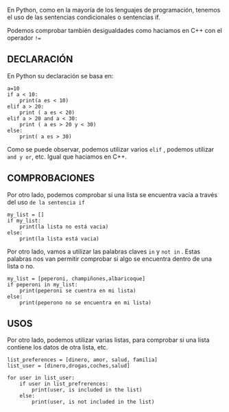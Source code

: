 
En Python, como en la mayoría de los lenguajes de programación, tenemos el uso de las sentencias condicionales o sentencias if.

Podemos comprobar también desigualdades como haciamos en C++ con el operador `!=` 

## DECLARACIÓN
En Python su declaración se basa en:

	a=10
	if a < 10:
		print(a es < 10)
	elif a > 20:
		print ( a es < 20)
	elif a > 20 and a < 30:
		print ( a es > 20 y < 30)
	else:
		print( a es > 30)

 Como se puede observar, podemos utilizar varios `elif` , podemos utilizar `and y or`, etc. Igual que haciamos en C++.

## COMPROBACIONES
Por otro lado, podemos comprobar si una lista se encuentra vacía a través del uso `de la sentencia if` 

	my_list = []
	if my_list:
		print(la lista no está vacia)
	else:
		print(la lista está vacia)	
	
Por otro lado, vamos a utilizar las palabras claves `in` y `not in` .
Estas palabras nos van permitir comprobar si algo se encuentra dentro de una lista o no.

	my_list = [peperoni, champiñones,albaricoque]
	if peperoni in my_list:
		print(peperoni se cuentra en mi lista)
	else:
		print(peperono no se encuentra en mi lista)

## USOS
Por otro lado, podemos utilizar varias listas, para comprobar si una lista contiene los datos de otra lista, etc.

	list_preferences = [dinero, amor, salud, familia]
	list_user = [dinero,drogas,coches,salud]

	for user in list_user:
		if user in list_prefrerences:
			print(user, is included in the list)
		else:
			print(user, is not included in the list)	

